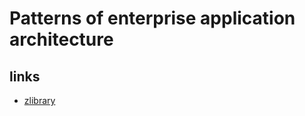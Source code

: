 ---
---

# Patterns of enterprise application architecture

## links
- [zlibrary](https://1lib.pl/book/5908814/f62522)